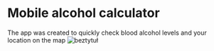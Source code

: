 # Mobile alcohol calculator

The app was created to quickly check blood alcohol levels and your location on the map
![beztytuł](https://user-images.githubusercontent.com/81774440/113356722-09b6d100-9343-11eb-8122-1624d0362787.png)
